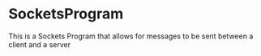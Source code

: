 # SocketsProgram
This is a Sockets Program that allows for messages to be sent between a client and a server
